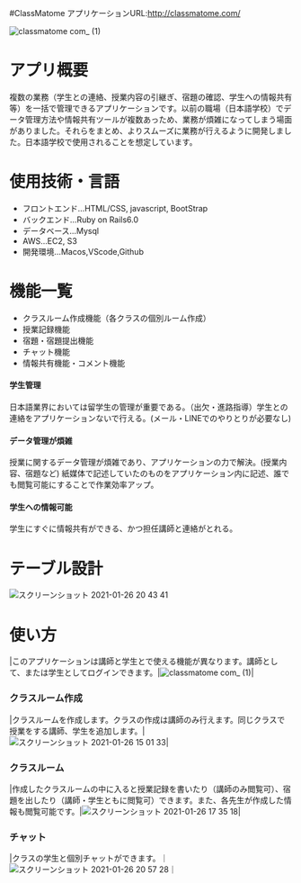 #ClassMatome
アプリケーションURL:http://classmatome.com/

![classmatome com_ (1)](https://user-images.githubusercontent.com/69580714/105803010-d15fe300-5fdf-11eb-8300-42eb38403b8d.png)

# アプリ概要
複数の業務（学生との連絡、授業内容の引継ぎ、宿題の確認、学生への情報共有等）を一括で管理できるアプリケーションです。以前の職場（日本語学校）でデータ管理方法や情報共有ツールが複数あっため、業務が煩雑になってしまう場面がありました。それらをまとめ、よりスムーズに業務が行えるように開発しました。日本語学校で使用されることを想定しています。

# 使用技術・言語
- フロントエンド…HTML/CSS, javascript, BootStrap
- バックエンド…Ruby on Rails6.0
- データベース…Mysql
- AWS…EC2, S3
- 開発環境…Macos,VScode,Github

# 機能一覧
- クラスルーム作成機能（各クラスの個別ルーム作成）
- 授業記録機能
- 宿題・宿題提出機能
- チャット機能
- 情報共有機能・コメント機能

#### 学生管理
日本語業界においては留学生の管理が重要である。（出欠・進路指導）学生との連絡をアプリケーションないで行える。(メール・LINEでのやりとりが必要なし)
#### データ管理が煩雑
授業に関するデータ管理が煩雑であり、アプリケーションの力で解決。(授業内容、宿題など)
紙媒体で記述していたのものをアプリケーション内に記述、誰でも閲覧可能にすることで作業効率アップ。

#### 学生への情報可能
学生にすぐに情報共有ができる、かつ担任講師と連絡がとれる。

# テーブル設計
<img alt="スクリーンショット 2021-01-26 20 43 41" src="https://user-images.githubusercontent.com/69580714/105841045-59adaa80-6017-11eb-883f-99fb28d68a9e.png">

# 使い方
|このアプリケーションは講師と学生とで使える機能が異なります。講師として、または学生としてログインできます。|![classmatome com_ (1)](https://user-images.githubusercontent.com/69580714/105803010-d15fe300-5fdf-11eb-8300-42eb38403b8d.png)|

### クラスルーム作成
|クラスルームを作成します。クラスの作成は講師のみ行えます。同じクラスで授業をする講師、学生を追加します。|<img alt="スクリーンショット 2021-01-26 15 01 33" src="https://user-images.githubusercontent.com/69580714/105842250-413e8f80-6019-11eb-82b2-c03135e8fa02.png">|

### クラスルーム
|作成したクラスルームの中に入ると授業記録を書いたり（講師のみ閲覧可）、宿題を出したり（講師・学生ともに閲覧可）できます。また、各先生が作成した情報も閲覧可能です。|<img alt="スクリーンショット 2021-01-26 17 35 18" src="https://user-images.githubusercontent.com/69580714/105823089-1431b300-6000-11eb-8945-dc1d4928d2b0.png">|

### チャット
|クラスの学生と個別チャットができます。｜<img alt="スクリーンショット 2021-01-26 20 57 28" src="https://user-images.githubusercontent.com/69580714/105842277-47cd0700-6019-11eb-9f5a-1c31dd303023.png">｜


<!-- # テーブル設計

## teachers テーブル
| Column          | Type    | Options     |
| --------------- | ------- | ----------- |
| employee_number | integer | null: false |
| status_id       | integer | null: false |
| last_name       | string  | null: false |
| first_name      | string  | null: false |
| last_name_k     | string  | null: false |
| first_name_k    | string  | null: false |
| image           | string  | null: false |
| email           | string  | null: false |
| password        | string  | null: false |
| nickname        | string  | null: false |
### Association
- has_many :classroom_teachers
- has_many :classrooms, through: :classroom_teachers
- has_many :informations
- has_many :inquiries
- has_many :chatrooms
- has_many :take_overs
- has_many :homeworks


## students テーブル
| Column         | Type    | Options     |
| -------------- | ------- | ----------- |
| student_number | integer | null: false |
| name           | string  | null: false |
| name_k         | string  | null: false |
| nickname       | string  | null: false |
| image          | string  | null: false |
| email          | string  | null: false |
| password       | string  | null: false |
| birthday       | date    | null: false |
### Association
- has_many :classroom_students
- has_many :classrooms, through: :classroom_students
- has_many :inquiries
- has_many :chatrooms
- has_many :submissions

## informations テーブル
| Column   | Type    | Options     |
| -------- | ------- | ----------- |
| title    | string  | null: false |
| genre_id | integer | null: false |
| content  | text    | null: false |
### Association
- belongs_to :teacher
- has_many :inquiries

## inquiries テーブル
| Column   | Type    | Options     |
| -------- | ------- | ----------- |
| content  | text    | null: false |
### Association
- belongs_to :information
- belongs_to :teacher, optional: true
- belongs_to :student, optional: true

## classrooms テーブル
| Column     | Type   | Options     |
| ---------- | ------ | ----------- |
| name       | string | null: false |
| year_month | date   | null: false |
### Association
- has_many :classroom_teachers, dependent: :destroy
- has_many :classroom_students, dependent: :destroy
- has_many :teachers, through: :classroom_teachers
- has_many :students, through: :classroom_students
- has_many :chatrooms
- has_many :take_overs
- has_many :homeworks

## chatrooms テーブル
### Association
- belongs_to :teacher
- belongs_to :student
- belongs_to :classroom
- has_many :chats

## chats テーブル
| Column    | Type    | Options     |
| --------- | ------- | ----------- |
| text      | text    | null: false |
| judgement | integer | null: false |
### Association
- belongs_to :chatroom

## take_overs テーブル
| Column     | Type     | Options     |
| ---------- | -------- | ----------- |
| start_time | datetime | null: false |
| content    | text     | null: false |
| detail     | text     | null: false |
| appearance | text     | null: false |
| judgement  | integer  | null: false |
### Association
- belongs_to :classroom
- belongs_to :teacher

## homeworks テーブル
| Column     | Type     | Options     |
| ---------- | -------- | ----------- |
| start_time | datetime | null: false |
| content    | text     | null: false |
| judgement  | integer  | null: false |
### Association
- belongs_to :classroom
- belongs_to :teacher
- has_many :submissions
- has_one_attached :file

## submissions テーブル
| Column     | Type     | Options     |
| ---------- | -------- | ----------- |
| start_time | datetime | null: false |
| content    | text     | null: false |
| judgement  | integer  | null: false |
### Association
- belongs_to :homework
- belongs_to :student -->

